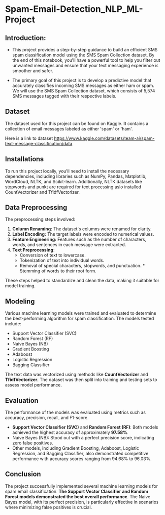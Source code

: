 # Spam-Email-Detection_NLP_ML-Project
## Introduction:

* This project provides a step-by-step guidance to build an efficient SMS spam classification model using the SMS Spam Collection dataset. By the end of this notebook, you'll have a powerful tool to help you filter out unwanted messages and ensure that your text messaging experience is smoother and safer. </span>

* The primary goal of this project is to develop a predictive model that accurately classifies incoming SMS messages as either ham or spam. We will use the SMS Spam Collection dataset, which consists of 5,574 SMS messages tagged with their respective labels. </span>

## Dataset
The dataset used for this project can be found on Kaggle. It contains a collection of email messages labeled as either 'spam' or 'ham'. 

Here is a link to dataset
https://www.kaggle.com/datasets/team-ai/spam-text-message-classification/data

## Installations
To run this project locally, you'll need to install the necessary dependencies, including libraries such as NumPy, Pandas, Matplotlib, WordCloud, NLTK, and Scikit-learn. Additionally, NLTK datasets like stopwords and punkt are required for text processing aslo installed CountVectorizer and TfidfVectorizer.
  
## Data Preprocessing

The preprocessing steps involved:

1. **Column Renaming**: The dataset's columns were renamed for clarity.
2. **Label Encoding:** The target labels were encoded to numerical values.
3. **Feature Engineering:** Features such as the number of characters, words, and sentences in each message were extracted.
4. **Text Preprocessing:**
      * Conversion of text to lowercase.
      * Tokenization of text into individual words.
      * Removal of special characters, stopwords, and punctuation.
       * Stemming of words to their root form.
  
These steps helped to standardize and clean the data, making it suitable for model training.

## Modeling
Various machine learning models were trained and evaluated to determine the best-performing algorithm for spam classification. The models tested include:

* Support Vector Classifier (SVC)
* Random Forest (RF)
* Naive Bayes (NB)
* Gradient Boosting
* Adaboost
* Logistic Regression
* Bagging Classifier
  
The text data was vectorized using methods like **CountVectorizer** and **TfidfVectorizer**. The dataset was then split into training and testing sets to assess model performance.

## Evaluation

The performance of the models was evaluated using metrics such as accuracy, precision, recall, and F1-score.

* **Support Vector Classifier (SVC)** and **Random Forest (RF)**: Both models achieved the highest accuracy of approximately **97.58%**.
* Naive Bayes (NB): Stood out with a perfect precision score, indicating zero false positives.
* Other models, including Gradient Boosting, Adaboost, Logistic Regression, and Bagging Classifier, also demonstrated competitive performance with accuracy scores ranging from 94.68% to 96.03%.


## Conclusion

The project successfully implemented several machine learning models for spam email classification. **The Support Vector Classifier and Random Forest models demonstrated the best overall performance**. The Naive Bayes model, with its perfect precision, is particularly effective in scenarios where minimizing false positives is crucial.
